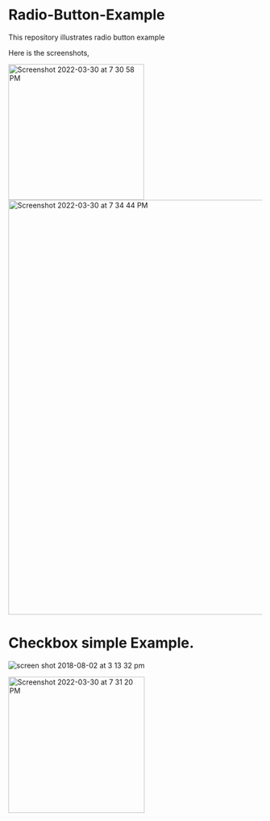 # Radio-Button-Example
This repository illustrates radio button example

Here is the screenshots,

<img width="269" alt="Screenshot 2022-03-30 at 7 30 58 PM" src="https://user-images.githubusercontent.com/27955299/160853935-bbbba7d2-c6fa-4461-bfce-1bf469015d5e.png">

<img width="822" alt="Screenshot 2022-03-30 at 7 34 44 PM" src="https://user-images.githubusercontent.com/27955299/160854020-965badb6-bb75-4726-93dd-f2cf283aa5a3.png">



# Checkbox simple Example.


![screen shot 2018-08-02 at 3 13 32 pm](https://user-images.githubusercontent.com/39058892/43576764-bfafc60a-9667-11e8-815e-ba6469747c10.png)

<img width="270" alt="Screenshot 2022-03-30 at 7 31 20 PM" src="https://user-images.githubusercontent.com/27955299/160854120-50c93e91-614d-45eb-8cb5-c4871fc90f15.png">


